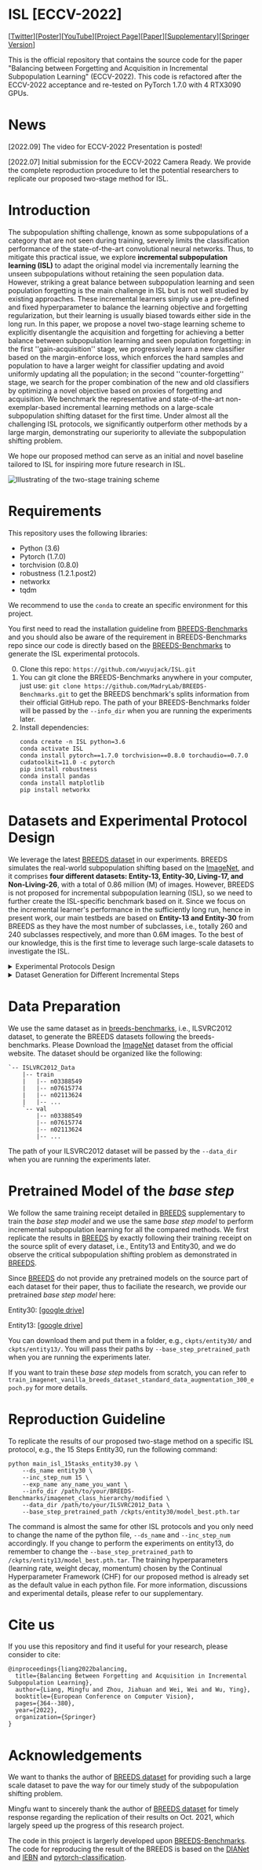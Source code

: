 # ISL [ECCV-2022] 

[[Twitter](https://twitter.com/LiangMingfu/status/1585019757061115904?s=20&t=fUtbnbJKxVyOBCKNHRWzbA)][[Poster](https://drive.google.com/uc?id=1w0xS3TCQfTnuRsUQBPeK-bdX_-anw1iB)][[YouTube](https://www.youtube.com/watch?v=QfUJ9YTxyc0)][[Project Page](https://2022eccvisl.github.io/)][[Paper](https://www.ecva.net/papers/eccv_2022/papers_ECCV/papers/136860354.pdf)][[Supplementary](https://www.ecva.net/papers/eccv_2022/papers_ECCV/papers/136860354-supp.pdf)][[Springer Version](https://link.springer.com/chapter/10.1007/978-3-031-19809-0_21)]

This is the official repository that contains the source code for the paper "Balancing between Forgetting and Acquisition in Incremental Subpopulation Learning" (ECCV-2022). This code is refactored after the ECCV-2022 acceptance and re-tested on PyTorch 1.7.0 with 4 RTX3090 GPUs.

# News

[2022.09] The video for ECCV-2022 Presentation is posted!

[2022.07] Initial submission for the ECCV-2022 Camera Ready. We provide the complete reproduction procedure to let the potential researchers to replicate our proposed two-stage method for ISL.

# Introduction
The subpopulation shifting challenge, known as some subpopulations of a category that are not seen during training, severely limits the classification performance of the state-of-the-art convolutional neural networks. Thus, to mitigate this practical issue, we explore **incremental subpopulation learning (ISL)** to adapt the original model via incrementally learning the unseen subpopulations without retaining the seen population data. However, striking a great balance between subpopulation learning and seen population forgetting is the main challenge in ISL but is not well studied by existing approaches. These incremental learners simply use a pre-defined and fixed hyperparameter to balance the learning objective and forgetting regularization, but their learning is usually biased towards either side in the long run. In this paper, we propose a novel two-stage learning scheme to explicitly disentangle the acquisition and forgetting for achieving a better balance between subpopulation learning and seen population forgetting: in the first ''gain-acquisition'' stage, we progressively learn a new classifier based on the margin-enforce loss, which enforces the hard samples and population to have a larger weight for classifier updating and avoid uniformly updating all the population; in the second ''counter-forgetting'' stage, we search for the proper combination of the new and old classifiers by optimizing a novel objective based on proxies of forgetting and acquisition. We benchmark the representative and state-of-the-art non-exemplar-based incremental learning methods on a large-scale subpopulation shifting dataset for the first time. Under almost all the challenging ISL protocols, we significantly outperform other methods by a large margin, demonstrating our superiority to alleviate the subpopulation shifting problem.

We hope our proposed method can serve as an initial and novel baseline tailored to ISL for inspiring more future research in ISL.

![Illustrating of the two-stage training scheme](/images/structure_all_new_new.png)


# Requirements
This repository uses the following libraries:

- Python (3.6)
- Pytorch (1.7.0)
- torchvision (0.8.0)
- robustness (1.2.1.post2)
- networkx
- tqdm

We recommend to use the `conda` to create an specific environment for this project.

You first need to read the installation guideline from [BREEDS-Benchmarks](https://github.com/MadryLab/BREEDS-Benchmarks) and you should also be aware of the requirement in BREEDS-Benchmarks repo since our code is directly based on the [BREEDS-Benchmarks](https://github.com/MadryLab/BREEDS-Benchmarks) to generate the ISL experimental protocols.

0. Clone this repo: `https://github.com/wuyujack/ISL.git`
1. You can git clone the BREEDS-Benchmarks anywhere in your computer, just use: `git clone https://github.com/MadryLab/BREEDS-Benchmarks.git` to get the BREEDS benchmark's splits information from their official GitHub repo. The path of your BREEDS-Benchmarks folder will be passed by the `--info_dir` when you are running the experiments later. 
2. Install dependencies:
    ```
    conda create -n ISL python=3.6
    conda activate ISL
    conda install pytorch==1.7.0 torchvision==0.8.0 torchaudio==0.7.0 cudatoolkit=11.0 -c pytorch
    pip install robustness
    conda install pandas
    conda install matplotlib
    pip install networkx
    ```


# Datasets and Experimental Protocol Design

We leverage the latest [BREEDS dataset](https://openreview.net/forum?id=mQPBmvyAuk) in our experiments. BREEDS simulates the real-world subpopulation shifting based on the [ImageNet](http://www.image-net.org/), and it comprises **four different datasets: Entity-13, Entity-30, Living-17, and Non-Living-26**, with a total of 0.86 million (M) of images. However, BREEDS is not proposed for incremental subpopulation learning (ISL), so we need to further create the ISL-specific benchmark based on it. Since we focus on the incremental learner's performance in the sufficiently long run, hence in present work, our main testbeds are based on **Entity-13 and Entity-30** from BREEDS as they have the most number of subclasses, i.e., totally 260 and 240 subclasses respectively, and more than 0.6M images. To the best of our knowledge, this is the first time to leverage such large-scale datasets to investigate the ISL. 

<details>
<summary> Experimental Protocols Design</summary>

Entity-30 and Entity-13 have 30 and 13 classes where each class has 8 and 20 subclasses respectively. We design 3 protocols for each dataset. In the *base step*, the training set of each class comprises data from 4 and 10 subclasses for Entity-30 and Entity-13 respectively, the same as [breeds-benchmarks](https://openreview.net/forum?id=mQPBmvyAuk) to simulate subpopulation shifting. Then we split the rest of 120 and 130 unseen subclasses in each dataset respectively to create different protocols. For Entity-30, we design protocols with 4, 8, 15 incremental steps: in each step, for 4 Steps setup, each class is introduced with 1 unseen subclass; for 8 and 15 Steps setups, we randomly choose 15 and 8 out of 30 classes respectively to introduce with 1 unseen subclass. For Entity-13, we design protocols with 5, 10, 13 incremental steps: in each step, for 5 and 10 Steps setups, we introduce 2 and 1 unseen subclasses for each class respectively; For 13 Steps setup, we randomly sample 10 out of 13 classes to introduce with 1 unseen subclass. These designs simulate two scenarios: (1) all the classes are updated with at least 1 unseen subclass; (2) only a part of classes are updated with unseen subclasses. We denote the former as **even update** and the latter as **uneven update**. 

</details>

<details>
<summary> Dataset Generation for Different Incremental Steps</summary>

For the *base step* dataset genration, we exactly use the source part of each dataset in BREEDS, which is splited by the `split='rand'` in the [BREEDS-Benchmarks](https://github.com/MadryLab/BREEDS-Benchmarks). By doing so, our ISL exploration will be comparable to the existing BREEDS benchmark to see whether the incremental learning may help mitigate the subpopulation shifting problem. In BREEDS paper, they train on the source part of each dataset and then test on the target part (with unseen subpopulations) to demonstrate the subpopulation shifting problem, where the latter's performance drops mostly larger than 30%. In our paper, since we want to explore whether we can mitigate the subpopulation shifting by incremental learning, hence we split the target part of each dataset and adapt our original model on them in an incremental learning manner. We want to investigate whether these unseen subpopulaitons' performance can be improved while the seen population's performance can be still maintained without catastrophic forgetting.

</details>

# Data Preparation
We use the same dataset as in [breeds-benchmarks](https://openreview.net/forum?id=mQPBmvyAuk), i.e., ILSVRC2012 dataset, to generate the BREEDS datasets following the breeds-benchmarks. Please Download the [ImageNet](http://www.image-net.org/) dataset from the official website. The dataset should be organized like the following:

```
`-- ISLVRC2012_Data
    |-- train
    |   |-- n03388549
    |   |-- n07615774
    |   |-- n02113624
    |   |-- ... 
    `-- val
        |-- n03388549
        |-- n07615774
        |-- n02113624
        |-- ... 
```

The path of your ILSVRC2012 dataset will be passed by the `--data_dir` when you are running the experiments later.

# Pretrained Model of the *base step*
We follow the same training receipt detailed in [BREEDS]((https://openreview.net/forum?id=mQPBmvyAuk)) supplementary to train the *base step model* and  we use the same *base step model* to perform incremental subpopulation learning for all the compared methods. We first replicate the results in [BREEDS]((https://openreview.net/forum?id=mQPBmvyAuk)) by exactly following their training receipt on the source split of every dataset, i.e., Entity13 and Entity30, and we do observe the critical subpopulation shifting problem as demonstrated in [BREEDS]((https://openreview.net/forum?id=mQPBmvyAuk)). 

Since [BREEDS]((https://openreview.net/forum?id=mQPBmvyAuk)) do not provide any pretrained models on the source part of each dataset for their paper, thus to faciliate the research, we provide our pretrained *base step model* here: 

Entity30: [[google drive](https://drive.google.com/file/d/1O6NFbqK55m3LP697TIjjjotUl_jHOn0c/view?usp=sharing)] 

Entity13: [[google drive](https://drive.google.com/file/d/1jlJ2XDxt4U_itLiL09mCaIL1bEpTA_N_/view?usp=sharing)]

You can download them and put them in a folder, e.g., `ckpts/entity30/` and `ckpts/entity13/`. You will pass their paths by `--base_step_pretrained_path` when you are running the experiments later.

If you want to train these *base step* models from scratch, you can refer to `train_imagenet_vanilla_breeds_dataset_standard_data_augmentation_300_epoch.py` for more details.

# Reproduction Guideline
To replicate the results of our proposed two-stage method on a specific ISL protocol, e.g., the 15 Steps Entity30, run the following command:

```
python main_isl_15tasks_entity30.py \
    --ds_name entity30 \
    --inc_step_num 15 \
    --exp_name any_name_you_want \
    --info_dir /path/to/your/BREEDS-Benchmarks/imagenet_class_hierarchy/modified \
    --data_dir /path/to/your/ILSVRC2012_Data \
    --base_step_pretrained_path /ckpts/entity30/model_best.pth.tar
```

The command is almost the same for other ISL protocols and you only need to change the name of the python file, `--ds_name` and `--inc_step_num` accordingly. If you change to perform the experiments on entity13, do remember to change the `--base_step_pretrained_path` to `/ckpts/entity13/model_best.pth.tar`. The training hyperparameters (learning rate, weight decay, momentum) chosen by the Continual Hyperparameter Framework (CHF) for our proposed method is already set as the default value in each python file. For more information, discussions and experimental details, please refer to our supplementary. 


# Cite us
If you use this repository and find it useful for your research, please consider to cite:
```
@inproceedings{liang2022balancing,
  title={Balancing Between Forgetting and Acquisition in Incremental Subpopulation Learning},
  author={Liang, Mingfu and Zhou, Jiahuan and Wei, Wei and Wu, Ying},
  booktitle={European Conference on Computer Vision},
  pages={364--380},
  year={2022},
  organization={Springer}
}
```

# Acknowledgements

We want to thanks the author of [BREEDS dataset](https://openreview.net/forum?id=mQPBmvyAuk) for providing such a large scale dataset to pave the way for our timely study of the subpopulation shifting problem.

Mingfu want to sincerely thank the author of [BREEDS dataset](https://openreview.net/forum?id=mQPBmvyAuk) for timely response regarding the replication of their results on Oct. 2021, which largely speed up the progress of this research project. 

The code in this project is largerly developed upon [BREEDS-Benchmarks](https://github.com/MadryLab/BREEDS-Benchmarks). The code for reproducing the result of the BREEDS is based on the [DIANet](https://github.com/gbup-group/DIANet) and [IEBN](https://github.com/gbup-group/IEBN) and [pytorch-classification](https://github.com/bearpaw/pytorch-classification).



